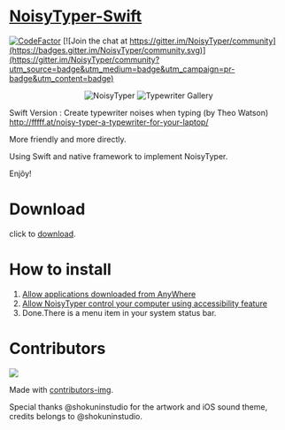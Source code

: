 # [NoisyTyper-Swift](http://ialaddin.github.io/NoisyTyper-Swift/)
[![CodeFactor](https://www.codefactor.io/repository/github/ialaddin/noisytyper-swift/badge)](https://www.codefactor.io/repository/github/ialaddin/noisytyper-swift) [![Join the chat at https://gitter.im/NoisyTyper/community](https://badges.gitter.im/NoisyTyper/community.svg)](https://gitter.im/NoisyTyper/community?utm_source=badge&utm_medium=badge&utm_campaign=pr-badge&utm_content=badge)

<p align="center" >
  <img src="https://raw.githubusercontent.com/iAladdin/NoisyTyper-Swift/master/NoisyTyper/Assets.xcassets/AppIcon.appiconset/256.png" alt="NoisyTyper" title="NoisyTyper">
  <img src="https://user-images.githubusercontent.com/209606/85928551-641c9000-b8e0-11ea-8fcb-a7d1764055d4.png" alt="Typewriter Gallery" title="Typewriter Gallery">
</p>

Swift Version : Create typewriter noises when typing (by Theo Watson) http://fffff.at/noisy-typer-a-typewriter-for-your-laptop/

More friendly and more directly.

Using Swift and native framework to implement NoisyTyper.

Enjõy!
# Download

click to [download](https://github.com/iAladdin/NoisyTyper-Swift/releases/tag/v0.2).

# How to install

1. [Allow applications downloaded from AnyWhere](https://support.apple.com/en-us/HT202491)
2. [Allow NoisyTyper control your computer using accessibility feature](http://support.apple.com/kb/HT6026)
3. Done.There is a menu item in your system status bar.

# Contributors

<a href="https://github.com/iAladdin/NoisyTyper-Swift/graphs/contributors">
  <img src="https://contributors-img.web.app/image?repo=iAladdin/NoisyTyper-Swift" />
</a>

Made with [contributors-img](https://contributors-img.web.app).

Special thanks @shokuninstudio for the artwork and iOS sound theme, credits belongs to @shokuninstudio.
